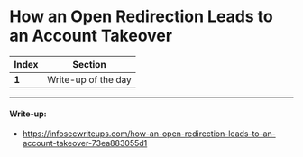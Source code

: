 # How an Open Redirection Leads to an Account Takeover

Index | Section
--- | ---
**1** | Write-up of the day

___


#### Write-up: 

* https://infosecwriteups.com/how-an-open-redirection-leads-to-an-account-takeover-73ea883055d1
